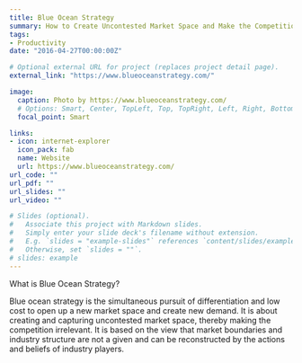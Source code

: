```yaml
---
title: Blue Ocean Strategy
summary: How to Create Uncontested Market Space and Make the Competition Irrelevant.
tags:
- Productivity
date: "2016-04-27T00:00:00Z"

# Optional external URL for project (replaces project detail page).
external_link: "https://www.blueoceanstrategy.com/"

image:
  caption: Photo by https://www.blueoceanstrategy.com/
  # Options: Smart, Center, TopLeft, Top, TopRight, Left, Right, BottomLeft, Bottom, BottomRight
  focal_point: Smart

links:
- icon: internet-explorer
  icon_pack: fab
  name: Website
  url: https://www.blueoceanstrategy.com/
url_code: ""
url_pdf: ""
url_slides: ""
url_video: ""

# Slides (optional).
#   Associate this project with Markdown slides.
#   Simply enter your slide deck's filename without extension.
#   E.g. `slides = "example-slides"` references `content/slides/example-slides.md`.
#   Otherwise, set `slides = ""`.
# slides: example
---
```



What is Blue Ocean Strategy?

Blue ocean strategy is the simultaneous pursuit of differentiation and low cost to open up a new market space and create new demand. It is about creating and capturing uncontested market space, thereby making the competition irrelevant. It is based on the view that market boundaries and industry structure are not a given and can be reconstructed by the actions and beliefs of industry players.


